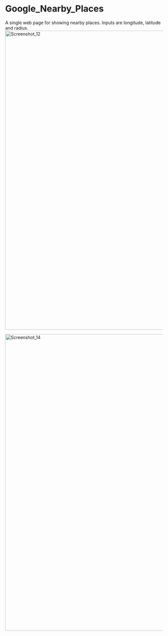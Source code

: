 # Google_Nearby_Places
A single web page for showing nearby places. Inputs are longitude, latitude and radius.
<img width="954" alt="Screenshot_12" src="https://user-images.githubusercontent.com/74365527/209464076-0d96fbd1-38c8-4cd0-b8c5-748dbf667ee3.png">

<img width="946" alt="Screenshot_14" src="https://user-images.githubusercontent.com/74365527/209464118-f6c84a50-628f-4fce-88cc-b4103974a2b8.png">
